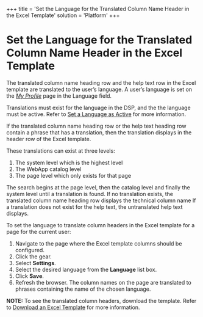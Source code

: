 +++
title = 'Set the Language for the Translated Column Name Header in the Excel Template'
solution = 'Platform'
+++

# Set the Language for the Translated Column Name Header in the Excel Template

The translated column name heading row and the help text row in the
Excel template are translated to the user’s language. A user’s language
is set on the *[My Profile](../../../My%20Profile.htm)* page in the
Language field.

Translations must exist for the language in the DSP, and the the
language must be active. Refer to [Set a Language as
Active](Set_a_Language_as_Active.htm) for more information.

If the translated column name heading row or the help text heading row
contain a phrase that has a translation, then the translation displays
in the header row of the Excel template.

These translations can exist at three levels:

1.  The system level which is the highest level
2.  The WebApp catalog level
3.  The page level which only exists for that page

The search begins at the page level, then the catalog level and finally
the system level until a translation is found. If no translation exists,
the translated column name heading row displays the technical column
name If a translation does not exist for the help text, the untranslated
help text displays.

To set the language to translate column headers in the Excel template
for a page for the current user:

1.  Navigate to the page where the Excel template columns should be
    configured.
2.  Click the gear.
3.  Select **Settings**.
4.  Select the desired language from the **Language** list box.
5.  Click **Save**.
6.  Refresh the browser. The column names on the page are translated to
    phrases containing the name of the chosen language.

**NOTE:** To see the translated column headers, download the template.
Refer to [Download an Excel
Template](../../Excel_Int/Download_an_Excel_Spreadsheet.htm) for more
information.
